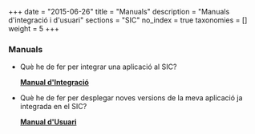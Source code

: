 +++
date        = "2015-06-26"
title       = "Manuals"
description = "Manuals d'integració i d'usuari"
sections    = "SIC"
no_index 	= true
taxonomies  = []
weight 		= 5
+++

### Manuals

* Què he de fer per integrar una aplicació al SIC?

  [**Manual d'Integració**](/related/sic/2.0/manual-integracio.pdf)

* Què he de fer per desplegar noves versions de la meva aplicació ja integrada en el SIC?

  [**Manual d'Usuari**](/related/sic/2.0/manual-usuari.pdf)
